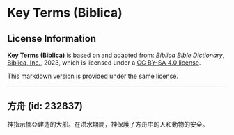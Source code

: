 # Key Terms (Biblica)

## License Information

**Key Terms (Biblica)** is based on and adapted from: _Biblica Bible Dictionary_, [Biblica, Inc.](https://www.biblica.com/), 2023, which is licensed under a [CC BY-SA 4.0 license](https://creativecommons.org/licenses/by-sa/4.0/legalcode.en).

This markdown version is provided under the same license.



--------------------------------

## 方舟 (id: 232837)

神指示挪亞建造的大船。在洪水期間，神保護了方舟中的人和動物的安全。



